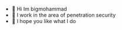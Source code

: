 - 👋 Hi Im bigmohammad
- 👀 I work in the area of ​​penetration security
- 💞️ I hope you like what I do


<!---
bigmohammad-official/bigmohammad-official is a ✨ special ✨ repository because its `README.md` (this file) appears on your GitHub profile.
You can click the Preview link to take a look at your changes.
--->
